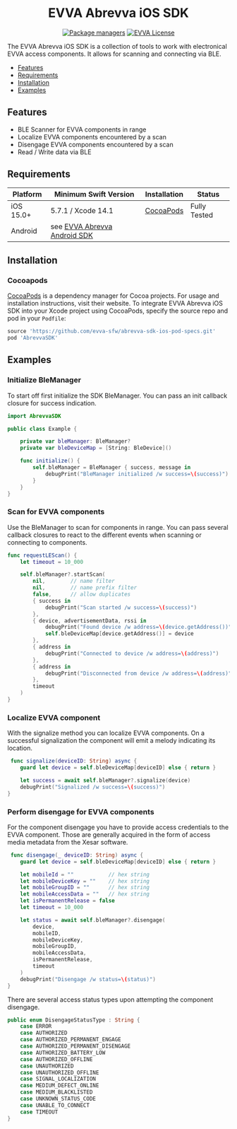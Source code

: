 <p align="center">
  <h1 align="center">EVVA Abrevva iOS SDK</h1>
</p>

<p align="center">
  <a href="#quick-start"><img src="https://img.shields.io/badge/package-CocoaPods-4BC51D.svg" alt="Package managers"></a>
  <a href="LICENSE"><img src="https://img.shields.io/badge/license-EVVALicense-blue.svg" alt="EVVA License"></a>
</p>

The EVVA Abrevva iOS SDK is a collection of tools to work with electronical EVVA access components. It allows for scanning and connecting via BLE.

- [Features](#features)
- [Requirements](#requirements)
- [Installation](#installation)
- [Examples](#examples)

## Features

- BLE Scanner for EVVA components in range
- Localize EVVA components encountered by a scan
- Disengage EVVA components encountered by a scan
- Read / Write data via BLE

## Requirements

| Platform  | Minimum Swift Version | Installation            | Status                   |
|-----------| --------------------- |-------------------------| ------------------------ |
| iOS 15.0+ | 5.7.1 / Xcode 14.1    | [CocoaPods](#cocoapods) | Fully Tested             |
| Android   | see [EVVA Abrevva Android SDK](https://github.com/evva-sfw/abrevva-sdk-android)

## Installation

### Cocoapods

[CocoaPods](https://cocoapods.org) is a dependency manager for Cocoa projects. For usage and installation instructions, visit their website. To integrate EVVA Abrevva iOS SDK into your Xcode project using CocoaPods, specify the source repo and pod in your `Podfile`:

```ruby
source 'https://github.com/evva-sfw/abrevva-sdk-ios-pod-specs.git'
pod 'AbrevvaSDK'
```

## Examples

### Initialize BleManager

To start off first initialize the SDK BleManager. You can pass an init callback closure for success indication.

```swift
import AbrevvaSDK

public class Example {

    private var bleManager: BleManager?
    private var bleDeviceMap = [String: BleDevice]()

    func initialize() {
        self.bleManager = BleManager { success, message in
            debugPrint("BleManager initialized /w success=\(success)")
        }
    }
}
```

### Scan for EVVA components

Use the BleManager to scan for components in range. You can pass several callback closures to react to the different events when scanning or connecting to components.

```swift
func requestLEScan() {
    let timeout = 10_000

    self.bleManager?.startScan(
        nil,        // name filter
        nil,        // name prefix filter
        false,      // allow duplicates
        { success in
            debugPrint("Scan started /w success=\(success)")
        }, 
        { device, advertisementData, rssi in
            debugPrint("Found device /w address=\(device.getAddress())")
            self.bleDeviceMap[device.getAddress()] = device
        },
        { address in
            debugPrint("Connected to device /w address=\(address)")
        },
        { address in
            debugPrint("Disconnected from device /w address=\(address)")
        },
        timeout
    )
}
```

### Localize EVVA component

With the signalize method you can localize EVVA components. On a successful signalization the component will emit a melody indicating its location.

```swift
 func signalize(deviceID: String) async {
    guard let device = self.bleDeviceMap[deviceID] else { return }

    let success = await self.bleManager?.signalize(device)
    debugPrint("Signalized /w success=\(success)")
}
```
### Perform disengage for EVVA components

For the component disengage you have to provide access credentials to the EVVA component. Those are generally acquired in the form of access media metadata from the Xesar software.

```swift
 func disengage(_ deviceID: String) async {
    guard let device = self.bleDeviceMap[deviceID] else { return }

    let mobileId = ""           // hex string
    let mobileDeviceKey = ""    // hex string
    let mobileGroupID = ""      // hex string
    let mobileAccessData = ""   // hex string
    let isPermanentRelease = false
    let timeout = 10_000

    let status = await self.bleManager?.disengage(
        device,
        mobileID,
        mobileDeviceKey,
        mobileGroupID,
        mobileAccessData,
        isPermanentRelease,
        timeout
    )
    debugPrint("Disengage /w status=\(status)")
}
```
There are several access status types upon attempting the component disengage.
```swift
public enum DisengageStatusType : String {
    case ERROR
    case AUTHORIZED
    case AUTHORIZED_PERMANENT_ENGAGE
    case AUTHORIZED_PERMANENT_DISENGAGE
    case AUTHORIZED_BATTERY_LOW
    case AUTHORIZED_OFFLINE
    case UNAUTHORIZED
    case UNAUTHORIZED_OFFLINE
    case SIGNAL_LOCALIZATION
    case MEDIUM_DEFECT_ONLINE
    case MEDIUM_BLACKLISTED
    case UNKNOWN_STATUS_CODE
    case UNABLE_TO_CONNECT
    case TIMEOUT
}
```
